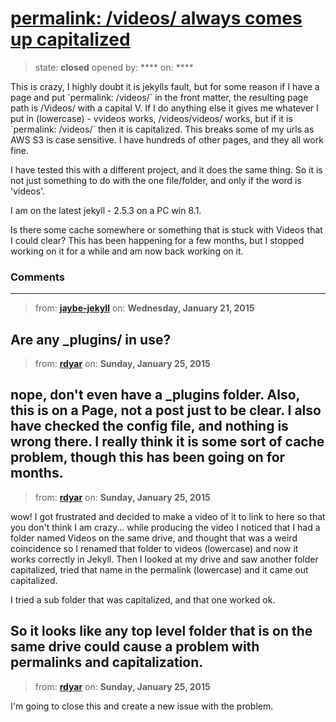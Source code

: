 # [permalink: /videos/ always comes up capitalized](https://github.com/jekyll/jekyll-help/issues/244)

> state: **closed** opened by: **** on: ****

This is crazy, I highly doubt it is jekylls fault, but for some reason if I have a page and put
&#x60;permalink: /videos/&#x60; in the front matter, the resulting page path is /Videos/ with a capital V. If I do anything else it gives me whatever I put in (lowercase) - vvideos works, /videos/videos/ works, but if it is &#x60;permalink: /videos/&#x60; then it is capitalized. This breaks some of my urls as AWS S3 is case sensitive. I have hundreds of other pages, and they all work fine.

I have tested this with a different project, and it does the same thing. So it is not just something to do with the one file/folder, and only if the word is &#x27;videos&#x27;.

I am on the latest jekyll - 2.5.3 on a PC win 8.1.

Is there some cache somewhere or something that is stuck with Videos that I could clear? This has been happening for a few months, but I stopped working on it for a while and am now back working on it.

### Comments

---
> from: [**jaybe-jekyll**](https://github.com/jekyll/jekyll-help/issues/244#issuecomment-70968725) on: **Wednesday, January 21, 2015**

Are any _plugins/ in use?
---
> from: [**rdyar**](https://github.com/jekyll/jekyll-help/issues/244#issuecomment-71382627) on: **Sunday, January 25, 2015**

nope, don&#x27;t even have a _plugins folder. Also, this is on a Page, not a post just to be clear. I also have checked the config file, and nothing is wrong there. I really think it is some sort of cache problem, though this has been going on for months.
---
> from: [**rdyar**](https://github.com/jekyll/jekyll-help/issues/244#issuecomment-71385430) on: **Sunday, January 25, 2015**

wow! I got frustrated and decided to make a video of it to link to here so that you don&#x27;t think I am crazy... while producing the video I noticed that I had a folder named Videos on the same drive, and thought that was a weird coincidence so I renamed that folder to videos (lowercase) and now it works correctly in Jekyll. Then I looked at my drive and saw another folder capitalized, tried that name in the permalink (lowercase) and it came out capitalized.

I tried a sub folder that was capitalized, and that one worked ok.

So it looks like any top level folder that is on the same drive could cause a problem with permalinks and capitalization.
---
> from: [**rdyar**](https://github.com/jekyll/jekyll-help/issues/244#issuecomment-71386002) on: **Sunday, January 25, 2015**

I&#x27;m going to close this and create a new issue with the problem.

